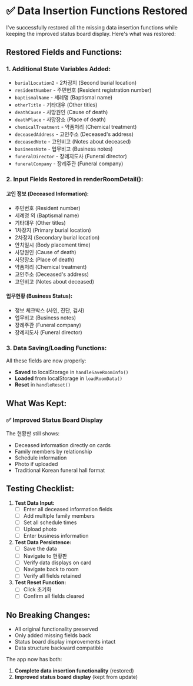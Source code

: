 # ✅ Data Insertion Functions Restored

I've successfully restored all the missing data insertion functions while keeping the improved status board display. Here's what was restored:

## **Restored Fields and Functions:**

### **1. Additional State Variables Added:**
- `burialLocation2` - 2차장지 (Second burial location)
- `residentNumber` - 주민번호 (Resident registration number)
- `baptismalName` - 세례명 (Baptismal name)
- `otherTitle` - 기타대우 (Other titles)
- `deathCause` - 사망원인 (Cause of death)
- `deathPlace` - 사망장소 (Place of death)
- `chemicalTreatment` - 약품처리 (Chemical treatment)
- `deceasedAddress` - 고인주소 (Deceased's address)
- `deceasedNote` - 고인비고 (Notes about deceased)
- `businessNote` - 업무비고 (Business notes)
- `funeralDirector` - 장례지도사 (Funeral director)
- `funeralCompany` - 장례주관 (Funeral company)

### **2. Input Fields Restored in renderRoomDetail():**

#### **고인 정보 (Deceased Information):**
- 주민번호 (Resident number)
- 세례명 외 (Baptismal name)
- 기타대우 (Other titles)
- 1차장지 (Primary burial location)
- 2차장지 (Secondary burial location)
- 안치일시 (Body placement time)
- 사망원인 (Cause of death)
- 사망장소 (Place of death)
- 약품처리 (Chemical treatment)
- 고인주소 (Deceased's address)
- 고인비고 (Notes about deceased)

#### **업무현황 (Business Status):**
- 정보 체크박스 (사인, 진단, 검사)
- 업무비고 (Business notes)
- 장례주관 (Funeral company)
- 장례지도사 (Funeral director)

### **3. Data Saving/Loading Functions:**
All these fields are now properly:
- **Saved** to localStorage in `handleSaveRoomInfo()`
- **Loaded** from localStorage in `loadRoomData()`
- **Reset** in `handleReset()`

## **What Was Kept:**

### **✅ Improved Status Board Display**
The 현황판 still shows:
- Deceased information directly on cards
- Family members by relationship
- Schedule information
- Photo if uploaded
- Traditional Korean funeral hall format

## **Testing Checklist:**

1. **Test Data Input:**
   - [ ] Enter all deceased information fields
   - [ ] Add multiple family members
   - [ ] Set all schedule times
   - [ ] Upload photo
   - [ ] Enter business information

2. **Test Data Persistence:**
   - [ ] Save the data
   - [ ] Navigate to 현황판
   - [ ] Verify data displays on card
   - [ ] Navigate back to room
   - [ ] Verify all fields retained

3. **Test Reset Function:**
   - [ ] Click 초기화
   - [ ] Confirm all fields cleared

## **No Breaking Changes:**
- All original functionality preserved
- Only added missing fields back
- Status board display improvements intact
- Data structure backward compatible

The app now has both:
1. **Complete data insertion functionality** (restored)
2. **Improved status board display** (kept from update)